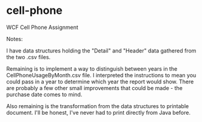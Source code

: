 # cell-phone
WCF Cell Phone Assignment

Notes:

I have data structures holding the "Detail" and "Header" data gathered from the two .csv files.  

Remaining is to implement a way to distinguish between years in the CellPhoneUsageByMonth.csv file.  I interpreted the instructions to mean you could pass in a year to determine which year the report would show.  There are probably a few other small improvements that could be made - the purchase date comes to mind.

Also remaining is the transformation from the data structures to printable document.  I'll be honest, I've never had to print directly from Java before.
